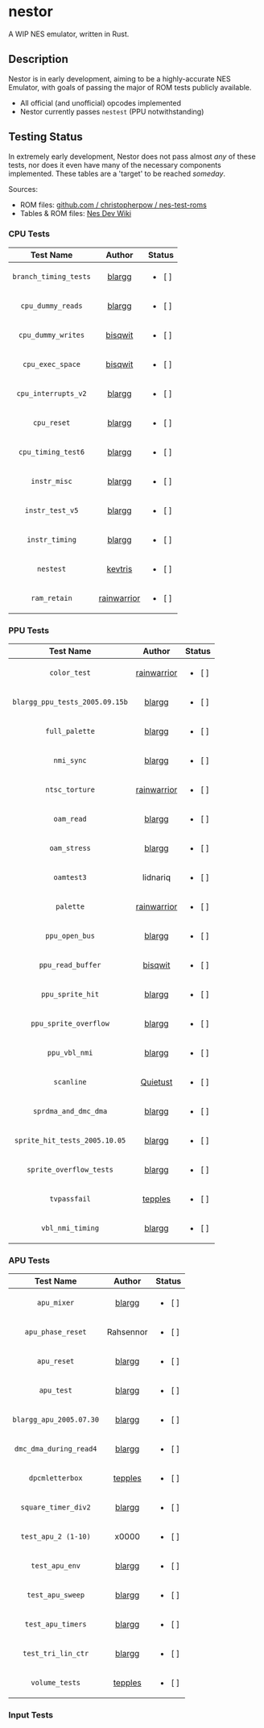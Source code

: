 # nestor

A WIP NES emulator, written in Rust.

## Description

Nestor is in early development, aiming to be a highly-accurate NES Emulator, with goals of passing the major of ROM tests publicly available.

- All official (and unofficial) opcodes implemented
- Nestor currently passes `nestest` (PPU notwithstanding)

## Testing Status

In extremely early development, Nestor does not pass almost *any* of these tests, nor does it even have many of the necessary components implemented. These tables are a 'target' to be reached *someday*.

Sources:
- ROM files: [github.com / christopherpow / nes-test-roms](https://github.com/christopherpow/nes-test-roms)
- Tables & ROM files: [Nes Dev Wiki](https://wiki.nesdev.com/w/index.php/Emulator_tests)

### CPU Tests

| Test Name | Author | Status |
| :-: | :-: | :-: |
| `branch_timing_tests` | [blargg](http://blargg.8bitalley.com/) | <ul><li>[ ]</li></ul> |
| `cpu_dummy_reads` | [blargg](http://blargg.8bitalley.com/) |  <ul><li>[ ]</li></ul> |
| `cpu_dummy_writes` | [bisqwit](https://github.com/bisqwit) | <ul><li>[ ]</li></ul> |
| `cpu_exec_space` | [bisqwit](https://github.com/bisqwit) | <ul><li>[ ]</li></ul> |
| `cpu_interrupts_v2` | [blargg](http://blargg.8bitalley.com/) | <ul><li>[ ]</li></ul> |
| `cpu_reset` | [blargg](http://blargg.8bitalley.com/) | <ul><li>[ ]</li></ul> |
| `cpu_timing_test6` | [blargg](http://blargg.8bitalley.com/) | <ul><li>[ ]</li></ul> |
| `instr_misc` | [blargg](http://blargg.8bitalley.com/) | <ul><li>[ ]</li></ul> |
| `instr_test_v5` | [blargg](http://blargg.8bitalley.com/) | <ul><li>[ ]</li></ul> |
| `instr_timing` | [blargg](http://blargg.8bitalley.com/) | <ul><li>[ ]</li></ul> |
| `nestest` | [kevtris](http://kevtris.org/) | <ul><li>[ ]</li></ul> |
| `ram_retain` | [rainwarrior](http://rainwarrior.ca/) | <ul><li>[ ]</li></ul> |

### PPU Tests

| Test Name | Author | Status |
| :-: | :-: | :-: |
| `color_test` | [rainwarrior](http://rainwarrior.ca/) | <ul><li>[ ]</li></ul> |
| `blargg_ppu_tests_2005.09.15b` | [blargg](http://blargg.8bitalley.com/) | <ul><li>[ ]</li></ul> |
| `full_palette` | [blargg](http://blargg.8bitalley.com/) | <ul><li>[ ]</li></ul> |
| `nmi_sync` | [blargg](http://blargg.8bitalley.com/) | <ul><li>[ ]</li></ul> |
| `ntsc_torture` | [rainwarrior](http://rainwarrior.ca/) | <ul><li>[ ]</li></ul> |
| `oam_read` | [blargg](http://blargg.8bitalley.com/) | <ul><li>[ ]</li></ul> |
| `oam_stress` | [blargg](http://blargg.8bitalley.com/) | <ul><li>[ ]</li></ul> |
| `oamtest3` | lidnariq | <ul><li>[ ]</li></ul> |
| `palette` | [rainwarrior](http://rainwarrior.ca/) | <ul><li>[ ]</li></ul> |
| `ppu_open_bus` | [blargg](http://blargg.8bitalley.com/) | <ul><li>[ ]</li></ul> |
| `ppu_read_buffer` | [bisqwit](https://github.com/bisqwit) | <ul><li>[ ]</li></ul> |
| `ppu_sprite_hit` | [blargg](http://blargg.8bitalley.com/) | <ul><li>[ ]</li></ul> |
| `ppu_sprite_overflow` | [blargg](http://blargg.8bitalley.com/) | <ul><li>[ ]</li></ul> |
| `ppu_vbl_nmi` | [blargg](http://blargg.8bitalley.com/) | <ul><li>[ ]</li></ul> |
| `scanline` | [Quietust](https://github.com/quietust) | <ul><li>[ ]</li></ul> |
| `sprdma_and_dmc_dma` | [blargg](http://blargg.8bitalley.com/) | <ul><li>[ ]</li></ul> |
| `sprite_hit_tests_2005.10.05` | [blargg](http://blargg.8bitalley.com/) | <ul><li>[ ]</li></ul> |
| `sprite_overflow_tests` | [blargg](http://blargg.8bitalley.com/) | <ul><li>[ ]</li></ul> |
| `tvpassfail` | [tepples](https://pineight.com/) | <ul><li>[ ]</li></ul> |
| `vbl_nmi_timing` | [blargg](http://blargg.8bitalley.com/) | <ul><li>[ ]</li></ul> |

### APU Tests

| Test Name | Author | Status |
| :-: | :-: | :-: |
| `apu_mixer` | [blargg](http://blargg.8bitalley.com/) | <ul><li>[ ]</li></ul> |
| `apu_phase_reset` | Rahsennor | <ul><li>[ ]</li></ul> |
| `apu_reset` | [blargg](http://blargg.8bitalley.com/) | <ul><li>[ ]</li></ul> |
| `apu_test` | [blargg](http://blargg.8bitalley.com/) | <ul><li>[ ]</li></ul> |
| `blargg_apu_2005.07.30` | [blargg](http://blargg.8bitalley.com/) | <ul><li>[ ]</li></ul> |
| `dmc_dma_during_read4` | [blargg](http://blargg.8bitalley.com/) | <ul><li>[ ]</li></ul> |
| `dpcmletterbox` | [tepples](https://pineight.com/) | <ul><li>[ ]</li></ul> |
| `square_timer_div2` | [blargg](http://blargg.8bitalley.com/) | <ul><li>[ ]</li></ul> |
| `test_apu_2 (1-10)` | x0000 | <ul><li>[ ]</li></ul> |
| `test_apu_env` | [blargg](http://blargg.8bitalley.com/) | <ul><li>[ ]</li></ul> |
| `test_apu_sweep` | [blargg](http://blargg.8bitalley.com/) | <ul><li>[ ]</li></ul> |
| `test_apu_timers` | [blargg](http://blargg.8bitalley.com/) | <ul><li>[ ]</li></ul> |
| `test_tri_lin_ctr` | [blargg](http://blargg.8bitalley.com/) | <ul><li>[ ]</li></ul> |
| `volume_tests` | [tepples](https://pineight.com/) | <ul><li>[ ]</li></ul> |

### Input Tests
